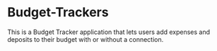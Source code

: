 # Budget-Trackers
This is a Budget Tracker application that lets users add expenses and deposits to their budget with or without a connection. 
